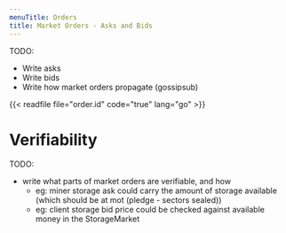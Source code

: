 ```yaml
---
menuTitle: Orders
title: Market Orders - Asks and Bids
---
```


TODO:

- Write asks
- Write bids
- Write how market orders propagate (gossipsub)

{{< readfile file="order.id" code="true" lang="go" >}}

# Verifiability

TODO:

- write what parts of market orders are verifiable, and how
  - eg: miner storage ask could carry the amount of storage available (which should be at mot (pledge - sectors sealed))
  - eg: client storage bid price could be checked against available money in the StorageMarket
